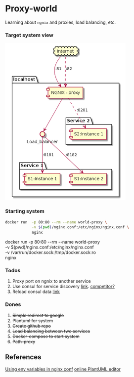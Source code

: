 # Proxy-world

Learning about `ngnix` and proxies, load balancing, etc.

### Target system view
![Overview of the system](system.png)

### Starting system
```bash
docker run  -p 80:80 --rm --name world-proxy \
            -v $(pwd)/nginx.conf:/etc/nginx/nginx.conf \
            nginx
```

docker run  -p 80:80 --rm --name world-proxy \
            -v $(pwd)/nginx.conf:/etc/nginx/nginx.conf \
            -v /var/run/docker.sock:/tmp/docker.sock:ro \
            nginx


### Todos
1. Proxy port on ngnix to another service
2. Use consul for service discovery [link](https://github.com/hashicorp/consul-template/blob/master/examples/nginx.md). [competitor?](https://github.com/avthart/docker-consul-template/blob/master/examples/examples.md)
3. Reload consul data [link](https://serverfault.com/questions/378581/nginx-config-reload-without-downtime)

### Dones
1. ~~Simple redirect to google~~
3. ~~Plantuml for system~~
5. ~~Create github repo~~
2. ~~Load balancing between two services~~
4. ~~Docker-compose to start system~~
5. ~~Path-proxy~~

## References
[Using env variables in nginx conf](https://docs.docker.com/samples/library/nginx/)
[online PlantUML editor](https://www.planttext.com/)
